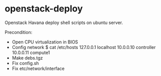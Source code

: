 openstack-deploy
================

Openstack Havana deploy shell scripts on ubuntu server.

Precondition:
 * Open CPU virtualization in BIOS
 * Config network
    $ cat /etc/hosts
    127.0.0.1   localhost
    10.0.0.10   controller
    10.0.0.11   compute1
 * Make debs.tgz
 * Fix config.sh
 * Fix etc/network/interface
